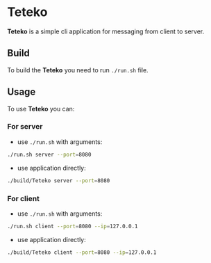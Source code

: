 # Teteko
**Teteko** is a simple cli application for messaging from client to server.

## Build
To build the **Teteko** you need to run `./run.sh` file.

## Usage 
To use **Teteko** you can:
### For server
- use `./run.sh` with arguments:
```bash
./run.sh server --port=8080
```
- use application directly:
```bash
./build/Teteko server --port=8080
```

### For client
- use `./run.sh` with arguments:
```bash
./run.sh client --port=8080 --ip=127.0.0.1
```
- use application directly:
```bash
./build/Teteko client --port=8080 --ip=127.0.0.1
```
  
